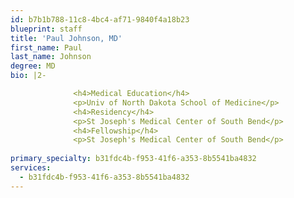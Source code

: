 ```yaml
---
id: b7b1b788-11c8-4bc4-af71-9840f4a18b23
blueprint: staff
title: 'Paul Johnson, MD'
first_name: Paul
last_name: Johnson
degree: MD
bio: |2-

              <h4>Medical Education</h4>
              <p>Univ of North Dakota School of Medicine</p>
              <h4>Residency</h4>
              <p>St Joseph's Medical Center of South Bend</p>
              <h4>Fellowship</h4>
              <p>St Joseph's Medical Center of South Bend</p>
          
primary_specialty: b31fdc4b-f953-41f6-a353-8b5541ba4832
services:
  - b31fdc4b-f953-41f6-a353-8b5541ba4832
---
```

